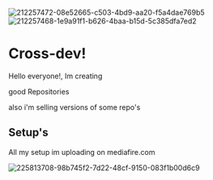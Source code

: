 ![212257472-08e52665-c503-4bd9-aa20-f5a4dae769b5](https://github.com/user-attachments/assets/b1155d78-b858-4998-bb00-04fbc5955166)
![212257468-1e9a91f1-b626-4baa-b15d-5c385dfa7ed2](https://github.com/user-attachments/assets/475cc6b6-9332-4996-92d5-866244922055)

# Cross-dev!

Hello everyone!, Im creating 

good Repositories 

also i'm selling versions of some repo's



## Setup's

All my setup im uploading on mediafire.com

![225813708-98b745f2-7d22-48cf-9150-083f1b00d6c9](https://github.com/user-attachments/assets/bfe8c467-2933-4478-a572-96ca348736db)
